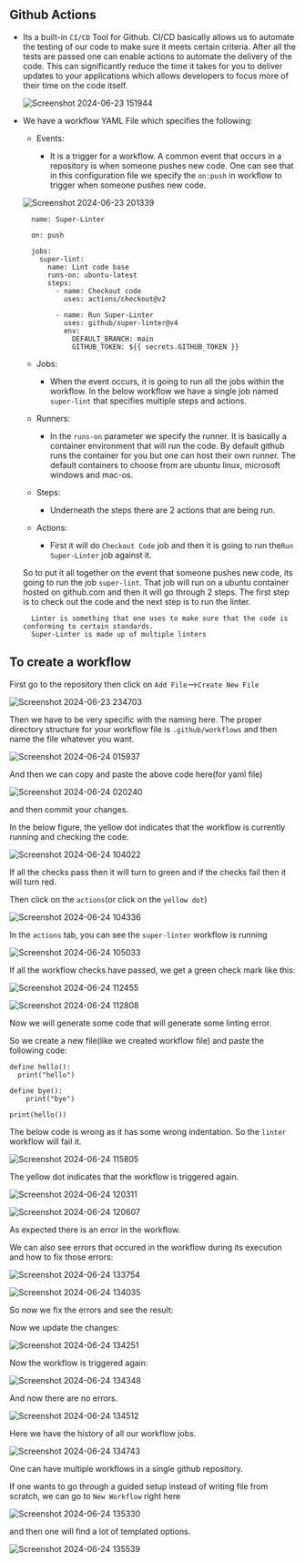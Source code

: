 ## Github Actions

- Its a built-in `CI/CD` Tool for Github. CI/CD basically allows us to automate the testing of our code to make sure it meets certain criteria. After all the tests are passed one can enable actions to automate the delivery of the code. This can significantly reduce the time it takes for you to deliver updates to your applications which allows developers to focus more of their time on the code itself.

  ![Screenshot 2024-06-23 151944](https://github.com/kaustubhchile/Music-app-player/assets/72078555/cbabb6b1-a518-4580-a411-5085d66dfe15)

- We have a workflow YAML File which specifies the following:

  - Events:

    - It is a trigger for a workflow. A common event that occurs in a repository is when someone pushes new code. One can see that in this configuration file we specify the `on:push` in workflow to trigger when someone pushes new code.

  ![Screenshot 2024-06-23 201339](https://github.com/kaustubhchile/Music-app-player/assets/72078555/cd61ca96-5684-44e6-9328-9bc938c90ff4)

  ```
    name: Super-Linter

    on: push

    jobs:
      super-lint:
        name: Lint code base
        runs-on: ubuntu-latest
        steps:
          - name: Checkout code
            uses: actions/checkout@v2

          - name: Run Super-Linter
            uses: github/super-linter@v4
            env:
              DEFAULT_BRANCH: main
              GITHUB_TOKEN: ${{ secrets.GITHUB_TOKEN }}
  ```

  - Jobs:

    - When the event occurs, it is going to run all the jobs within the workflow. In the below workflow we have a single job named `super-lint` that specifies multiple steps and actions.

  - Runners:

    - In the `runs-on` parameter we specify the runner. It is basically a container environment that will run the code. By default github runs the container for you but one can host their own runner. The default containers to choose from are ubuntu linux, microsoft windows and mac-os.

  - Steps:

    - Underneath the steps there are 2 actions that are being run.

  - Actions:
    - First it will do `Checkout Code` job and then it is going to run the`Run Super-Linter` job against it.

  So to put it all together on the event that someone pushes new code, its going to run the job `super-lint`. That job will run on a ubuntu container hosted on github.com and then it will go through 2 steps. The first step is to check out the code and the next step is to run the linter.

  ```
    Linter is something that one uses to make sure that the code is conforming to certain standards.
    Super-Linter is made up of multiple linters
  ```

## To create a workflow

First go to the repository then click on `Add File`-->`Create New File`

![Screenshot 2024-06-23 234703](https://github.com/kaustubhchile/Music-app-player/assets/72078555/c3be0e76-b2e5-43c6-9bb6-93fc62ca5c8e)

Then we have to be very specific with the naming here. The proper directory structure for your workflow file is
`.github/workflows` and then name the file whatever you want.

![Screenshot 2024-06-24 015937](https://github.com/kaustubhchile/Music-app-player/assets/72078555/bfe7fb47-fc3c-4c58-b2ca-8209a0dedac5)

And then we can copy and paste the above code here(for yaml file)

![Screenshot 2024-06-24 020240](https://github.com/kaustubhchile/Music-app-player/assets/72078555/39708234-1af2-4235-b0f2-2da1708d855e)

and then commit your changes.

In the below figure, the yellow dot indicates that the workflow is currently running and checking the code.

![Screenshot 2024-06-24 104022](https://github.com/kaustubhchile/git_practice_test/assets/72078555/7e000943-fe86-4b22-b567-4f08f029b2fd)

If all the checks pass then it will turn to green and if the checks fail then it will turn red.

Then click on the `actions`(or click on the `yellow dot`)

![Screenshot 2024-06-24 104336](https://github.com/kaustubhchile/git_practice_test/assets/72078555/ca927275-34be-497d-859e-5c9667bee118)

In the `actions` tab, you can see the `super-linter` workflow is running

![Screenshot 2024-06-24 105033](https://github.com/kaustubhchile/Cloud-storage-application/assets/72078555/c2d521d9-cac5-4400-abf5-76278321e15d)

If all the workflow checks have passed, we get a green check mark like this:

![Screenshot 2024-06-24 112455](https://github.com/kaustubhchile/GithubActions-1/assets/72078555/9216a99c-7406-425c-a117-c7d6ce1ce5a3)

![Screenshot 2024-06-24 112808](https://github.com/kaustubhchile/GithubActions-1/assets/72078555/0fdd5982-6eb6-459a-8471-b3a4ac018ef9)

Now we will generate some code that will generate some linting error.

So we create a new file(like we created workflow file) and paste the following code:

```
define hello():
  print("hello")

define bye():
    print("bye")

print(hello())
```

The below code is wrong as it has some wrong indentation. So the `linter` workflow will fail it.

![Screenshot 2024-06-24 115805](https://github.com/kaustubhchile/GithubActions-1/assets/72078555/5befd775-b6e8-4df5-8f3f-d0de68b5dadb)

The yellow dot indicates that the workflow is triggered again.

![Screenshot 2024-06-24 120311](https://github.com/kaustubhchile/GithubActions-1/assets/72078555/9f397a61-adb1-4f16-9f52-b53a360efca2)

![Screenshot 2024-06-24 120607](https://github.com/kaustubhchile/GithubActions-1/assets/72078555/dc41c417-e301-4cde-bcc7-e83ba6cb2885)

As expected there is an error in the workflow.

We can also see errors that occured in the workflow during its execution and how to fix those errors:

![Screenshot 2024-06-24 133754](https://github.com/devopsjourney1/mygitactions/assets/72078555/1210c07f-02ce-4060-a24e-82d65f825e33)

![Screenshot 2024-06-24 134035](https://github.com/devopsjourney1/mygitactions/assets/72078555/2898a750-f55f-4a77-afe5-7e73c5914b03)

So now we fix the errors and see the result:

Now we update the changes:

![Screenshot 2024-06-24 134251](https://github.com/devopsjourney1/mygitactions/assets/72078555/ee46888e-1c71-447a-91ce-8eca0c7354b7)

Now the workflow is triggered again:

![Screenshot 2024-06-24 134348](https://github.com/devopsjourney1/mygitactions/assets/72078555/37417e99-7b8f-402f-a2a4-5066d1ee1d59)

And now there are no errors.

![Screenshot 2024-06-24 134512](https://github.com/devopsjourney1/mygitactions/assets/72078555/7c5959b0-fe67-4734-9611-cac85380224e)

Here we have the history of all our workflow jobs.

![Screenshot 2024-06-24 134743](https://github.com/devopsjourney1/mygitactions/assets/72078555/8a98a62e-9069-4d72-a903-b03d9da5a2f0)

One can have multiple workflows in a single github repository.

If one wants to go through a guided setup instead of writing file from scratch, we can go to `New Workflow` right here

![Screenshot 2024-06-24 135330](https://github.com/devopsjourney1/mygitactions/assets/72078555/65e23153-7b8e-4510-8831-45f45a94f296)

and then one will find a lot of templated options.

![Screenshot 2024-06-24 135539](https://github.com/devopsjourney1/mygitactions/assets/72078555/010207e5-e499-4e4b-8d00-66fed908caa2)
